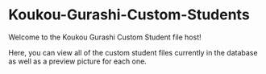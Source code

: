 # Koukou-Gurashi-Custom-Students
Welcome to the Koukou Gurashi Custom Student file host!

Here, you can view all of the custom student files currently in the database as well as a preview picture for each one.
